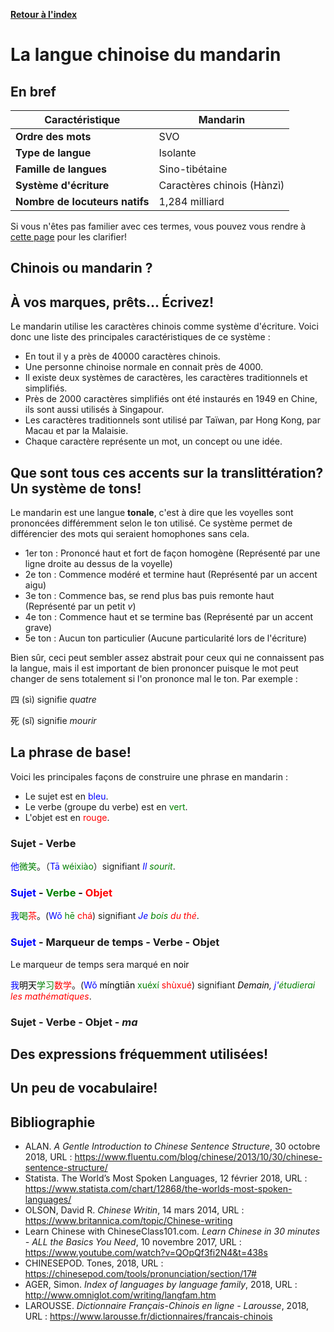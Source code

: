 [**Retour à l'index**](indexLangues.md)
# La langue chinoise du mandarin
## En bref

| Caractéristique | Mandarin |
|---|---|
| **Ordre des mots** | SVO |
| **Type de langue** | Isolante |
| **Famille de langues** | Sino-tibétaine |
| **Système d'écriture** | Caractères chinois (Hànzì) |
| **Nombre de locuteurs natifs** | 1,284 milliard |

Si vous n'êtes pas familier avec ces termes, vous pouvez vous rendre à [cette page](typologie.md) pour les clarifier!

## Chinois ou mandarin ?

## À vos marques, prêts... Écrivez!

Le mandarin utilise les caractères chinois comme système d'écriture. Voici donc une liste des principales caractéristiques de ce système :

- En tout il y a près de 40000 caractères chinois. 
- Une personne chinoise normale en connait près de 4000.
- Il existe deux systèmes de caractères, les caractères traditionnels et simplifiés. 
- Près de 2000 caractères simplifiés ont été instaurés en 1949 en Chine, ils sont aussi utilisés à Singapour.
- Les caractères traditionnels sont utilisé par Taïwan, par Hong Kong, par Macau et par la Malaisie.
- Chaque caractère représente un mot, un concept ou une idée.

## Que sont tous ces accents sur la translittération? Un système de tons!

Le mandarin est une langue **tonale**, c'est à dire que les voyelles sont prononcées différemment selon le ton utilisé. Ce système permet de différencier des mots qui seraient homophones sans cela. 

- 1er ton : Prononcé haut et fort de façon homogène (Représenté par une ligne droite au dessus de la voyelle)
- 2e ton : Commence modéré et termine haut (Représenté par un accent aigu)
- 3e ton : Commence bas, se rend plus bas puis remonte haut (Représenté par un petit *v*)
- 4e ton : Commence haut et se termine bas (Représenté par un accent grave)
- 5e ton : Aucun ton particulier (Aucune particularité lors de l'écriture)

Bien sûr, ceci peut sembler assez abstrait pour ceux qui ne connaissent pas la langue, mais il est important de bien prononcer puisque le mot peut changer de sens totalement si l'on prononce mal le ton. Par exemple :

四 (sì) signifie *quatre*

死 (sǐ) signifie *mourir*

## La phrase de base!

Voici les principales façons de construire une phrase en mandarin : 

- Le sujet est en <span style="color:blue">bleu</span>.
- Le verbe (groupe du verbe) est en <span style="color:green">vert</span>.
- L'objet est en <span style="color:red">rouge</span>.

### Sujet - Verbe

<span style="color:blue">他</span><span style="color:green">微笑</span>。（<span style="color:blue">Tā</span> <span style="color:green">wéixiào</span>）signifiant *<span style="color:blue">Il</span> <span style="color:green">sourit</span>*.

### <span style="color:blue">Sujet</span> - <span style="color:green">Verbe</span> - <span style="color:red">Objet</span>

<span style="color:blue">我</span><span style="color:green">喝</span><span style="color:red">茶</span>。(<span style="color:blue">Wǒ</span> <span style="color:green">hē</span> <span style="color:red">chá</span>) signifiant *<span style="color:blue">Je</span> <span style="color:green">bois</span> <span style="color:red">du thé</span>*.

### <span style="color:blue">Sujet</span> - Marqueur de temps - Verbe - Objet

Le marqueur de temps sera marqué en <span style="color:black">noir</span>

<span style="color:blue">我</span><span style="color:black">明天</span><span style="color:green">学习</span><span style="color:red">数学</span>。(<span style="color:blue">Wǒ</span> <span style="color:black">míngtiān</span> <span style="color:green">xuéxí</span> <span style="color:red">shùxué</span>) signifiant *<span style="color:black">Demain</span>, <span style="color:blue">j'</span><span style="color:green">étudierai</span> <span style="color:red">les mathématiques</span>*.

### Sujet - Verbe - Objet - *ma*

## Des expressions fréquemment utilisées!

## Un peu de vocabulaire!

## Bibliographie

- ALAN. *A Gentle Introduction to Chinese Sentence Structure*, 30 octobre 2018, URL : https://www.fluentu.com/blog/chinese/2013/10/30/chinese-sentence-structure/
- Statista. The World’s Most Spoken Languages, 12 février 2018, URL : https://www.statista.com/chart/12868/the-worlds-most-spoken-languages/
- OLSON, David R. *Chinese Writin*, 14 mars 2014, URL : https://www.britannica.com/topic/Chinese-writing
- Learn Chinese with ChineseClass101.com. *Learn Chinese in 30 minutes - ALL the Basics You Need*, 10 novembre 2017, URL  : https://www.youtube.com/watch?v=QOpQf3fi2N4&t=438s 
- CHINESEPOD. Tones, 2018, URL : https://chinesepod.com/tools/pronunciation/section/17#
- AGER, Simon. *Index of languages by language family*, 2018, URL : http://www.omniglot.com/writing/langfam.htm
- LAROUSSE. *Dictionnaire Français-Chinois en ligne - Larousse*, 2018, URL : https://www.larousse.fr/dictionnaires/francais-chinois 


